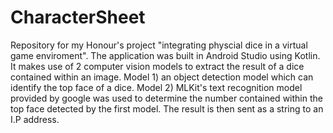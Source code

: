 # CharacterSheet
Repository for my Honour's project "integrating physcial dice in a virtual game enviroment".
The application was built in Android Studio using Kotlin.
It makes use of 2 computer vision models to extract the result of a dice contained within an image.
Model 1) an object detection model which can identify the top face of a dice.
Model 2) MLKit's text recognition model provided by google was used to determine the number contained within the top face detected by the first model.
The result is then sent as a string to an I.P address. 
